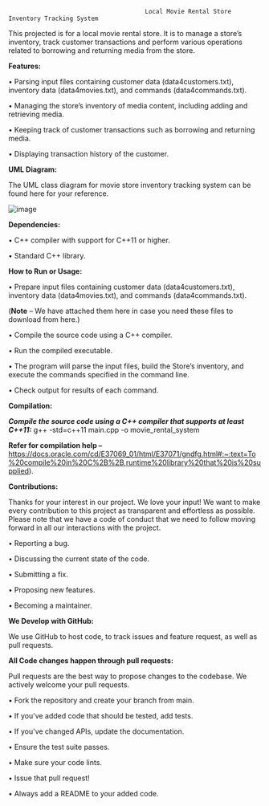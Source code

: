                                           Local Movie Rental Store Inventory Tracking System

This projected is for a local movie rental store. It is to manage a store’s inventory, track customer transactions and perform various operations related to borrowing and returning media from the store.

****Features:****

•	Parsing input files containing customer data (data4customers.txt), inventory data (data4movies.txt), and commands (data4commands.txt).

•	Managing the store’s inventory of media content, including adding and retrieving media.

•	Keeping track of customer transactions such as borrowing and returning media.

•	Displaying transaction history of the customer.

****UML Diagram:****

The UML class diagram for movie store inventory tracking system can be found here for your reference.
 
![image](https://github.com/Sahithi-C/Local-Movie-Rental-Store-Inventory-Tracking-System/assets/117063184/9a62aa7f-49fb-4eb2-9f71-90aec712751a)



****Dependencies:****

•	C++ compiler with support for C++11 or higher.

•	Standard C++ library.

****How to Run or Usage:****

•	Prepare input files containing customer data (data4customers.txt), inventory data (data4movies.txt), and commands (data4commands.txt).

  (**Note** – We have attached them here in case you need these files to download from here.)

•	Compile the source code using a C++ compiler.

•	Run the compiled executable.

•	The program will parse the input files, build the Store’s inventory, and execute the commands specified in the command line.

•	Check output for results of each command.

****Compilation:****

***Compile the source code using a C++ compiler that supports at least C++11:***
                                         g++ -std=c++11 main.cpp -o movie_rental_system

****Refer for compilation help –**** 
https://docs.oracle.com/cd/E37069_01/html/E37071/gndfg.html#:~:text=To%20compile%20in%20C%2B%2B,runtime%20library%20that%20is%20supplied).

****Contributions:****

Thanks for your interest in our project. We love your input! We want to make every contribution to this project as transparent and effortless as possible. Please note that we have a code of conduct that we need to follow moving forward in all our interactions with the project.

•	Reporting a bug.

•	Discussing the current state of the code.

•	Submitting a fix.

•	Proposing new features.

•	Becoming a maintainer.

****We Develop with GitHub:****

We use GitHub to host code, to track issues and feature request, as well as pull requests.

****All Code changes happen through pull requests:****

Pull requests are the best way to propose changes to the codebase. We actively welcome your pull requests.

•	Fork the repository and create your branch from main.

•	If you've added code that should be tested, add tests.

•	If you've changed APIs, update the documentation.

•	Ensure the test suite passes.

•	Make sure your code lints.

•	Issue that pull request!

•	Always add a README to your added code.




